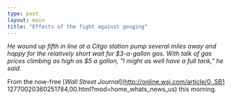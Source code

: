 ```yaml
---
type: post
layout: main
title: "Effects of the fight against gouging"
---
```

_He wound up fifth in line at a Citgo station pump several miles away and
happy for the relatively short wait for $3-a-gallon gas. With talk of gas
prices climbing as high as $5 a gallon, "I might as well have a full tank," he
said._

  
From the now-free [_Wall Street Journal_](http://online.wsj.com/article/0,,SB1
12770020360251784,00.html?mod=home_whats_news_us) this morning.

